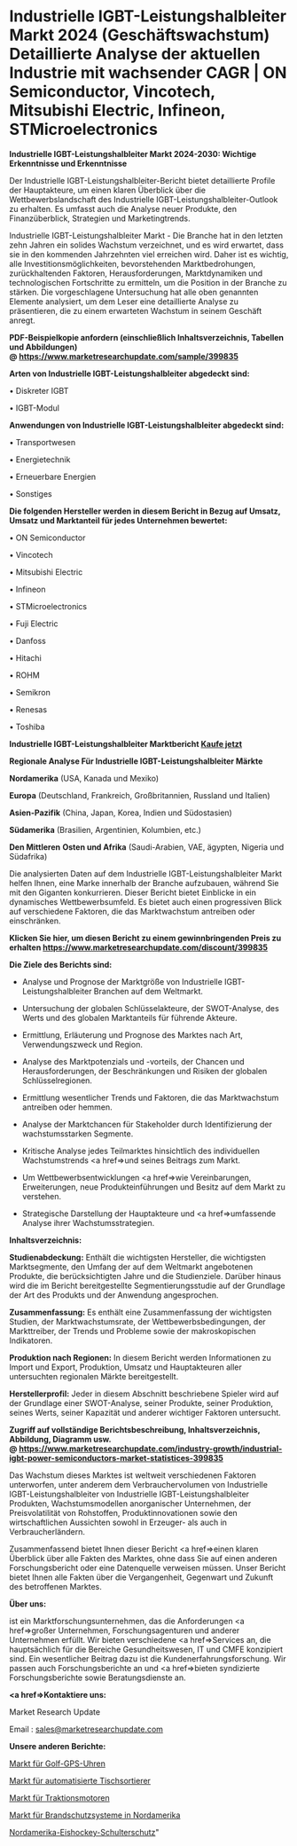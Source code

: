 # Industrielle IGBT-Leistungshalbleiter Markt 2024 (Geschäftswachstum) Detaillierte Analyse der aktuellen Industrie mit wachsender CAGR | ON Semiconductor, Vincotech, Mitsubishi Electric, Infineon, STMicroelectronics

<strong>Industrielle IGBT-Leistungshalbleiter Markt 2024-2030: Wichtige Erkenntnisse und Erkenntnisse</strong>

Der Industrielle IGBT-Leistungshalbleiter-Bericht bietet detaillierte Profile der Hauptakteure, um einen klaren Überblick über die Wettbewerbslandschaft des Industrielle IGBT-Leistungshalbleiter-Outlook zu erhalten. Es umfasst auch die Analyse neuer Produkte, den Finanzüberblick, Strategien und Marketingtrends.

Industrielle IGBT-Leistungshalbleiter Markt - Die Branche hat in den letzten zehn Jahren ein solides Wachstum verzeichnet, und es wird erwartet, dass sie in den kommenden Jahrzehnten viel erreichen wird. Daher ist es wichtig, alle Investitionsmöglichkeiten, bevorstehenden Marktbedrohungen, zurückhaltenden Faktoren, Herausforderungen, Marktdynamiken und technologischen Fortschritte zu ermitteln, um die Position in der Branche zu stärken. Die vorgeschlagene Untersuchung hat alle oben genannten Elemente analysiert, um dem Leser eine detaillierte Analyse zu präsentieren, die zu einem erwarteten Wachstum in seinem Geschäft anregt.

<strong><b>PDF-Beispielkopie anfordern (einschließlich Inhaltsverzeichnis, Tabellen und Abbildungen) @ </b></strong><strong><a href=https://www.marketresearchupdate.com/sample/399835><strong>https://www.marketresearchupdate.com/sample/399835</u></a></strong></strong>

<strong>Arten von Industrielle IGBT-Leistungshalbleiter abgedeckt sind:</strong>

• Diskreter IGBT

• IGBT-Modul

<strong>Anwendungen von Industrielle IGBT-Leistungshalbleiter abgedeckt sind:</strong>

• Transportwesen

• Energietechnik

• Erneuerbare Energien

• Sonstiges

<strong>Die folgenden Hersteller werden in diesem Bericht in Bezug auf Umsatz, Umsatz und Marktanteil für jedes Unternehmen bewertet:</strong>

• ON Semiconductor

• Vincotech

• Mitsubishi Electric

• Infineon

• STMicroelectronics

• Fuji Electric

• Danfoss

• Hitachi

• ROHM

• Semikron

• Renesas

• Toshiba

<strong>Industrielle IGBT-Leistungshalbleiter Marktbericht <a href=https://www.marketresearchupdate.com/buynow/399835>Kaufe jetzt</a></strong>

<strong>Regionale Analyse Für Industrielle IGBT-Leistungshalbleiter Märkte</strong>

<strong>Nordamerika</strong> (USA, Kanada und Mexiko)

<strong>Europa</strong> (Deutschland, Frankreich, Großbritannien, Russland und Italien)

<strong>Asien-Pazifik</strong> (China, Japan, Korea, Indien und Südostasien)

<strong>Südamerika</strong> (Brasilien, Argentinien, Kolumbien, etc.)

<strong>Den Mittleren</strong> <strong>Osten und Afrika</strong> (Saudi-Arabien, VAE, ägypten, Nigeria und Südafrika)

Die analysierten Daten auf dem Industrielle IGBT-Leistungshalbleiter Markt helfen Ihnen, eine Marke innerhalb der Branche aufzubauen, während Sie mit den Giganten konkurrieren. Dieser Bericht bietet Einblicke in ein dynamisches Wettbewerbsumfeld. Es bietet auch einen progressiven Blick auf verschiedene Faktoren, die das Marktwachstum antreiben oder einschränken.

<strong>Klicken Sie hier, um diesen Bericht zu einem gewinnbringenden Preis zu erhalten
</strong><strong><a href=https://www.marketresearchupdate.com/discount/399835>https://www.marketresearchupdate.com/discount/399835</b></u></strong></a>

<strong>Die Ziele des Berichts sind:</strong>

- Analyse und Prognose der Marktgröße von Industrielle IGBT-Leistungshalbleiter Branchen auf dem Weltmarkt.

- Untersuchung der globalen Schlüsselakteure, der SWOT-Analyse, des Werts und des globalen Marktanteils für führende Akteure.

- Ermittlung, Erläuterung und Prognose des Marktes nach Art, Verwendungszweck und Region.

- Analyse des Marktpotenzials und -vorteils, der Chancen und Herausforderungen, der Beschränkungen und Risiken der globalen Schlüsselregionen.

- Ermittlung wesentlicher Trends und Faktoren, die das Marktwachstum antreiben oder hemmen.

- Analyse der Marktchancen für Stakeholder durch Identifizierung der wachstumsstarken Segmente.

- Kritische Analyse jedes Teilmarktes hinsichtlich des individuellen Wachstumstrends <a href=>und</a> seines Beitrags zum Markt.

- Um Wettbewerbsentwicklungen <a href=>wie</a> Vereinbarungen, Erweiterungen, neue Produkteinführungen und Besitz auf dem Markt zu verstehen.

- Strategische Darstellung der Hauptakteure und <a href=>umfas</a>sende Analyse ihrer Wachstumsstrategien.

<strong>Inhaltsverzeichnis:</strong>

<strong>Studienabdeckung:</strong> Enthält die wichtigsten Hersteller, die wichtigsten Marktsegmente, den Umfang der auf dem Weltmarkt angebotenen Produkte, die berücksichtigten Jahre und die Studienziele. Darüber hinaus wird die im Bericht bereitgestellte Segmentierungsstudie auf der Grundlage der Art des Produkts und der Anwendung angesprochen.

<strong>Zusammenfassung:</strong> Es enthält eine Zusammenfassung der wichtigsten Studien, der Marktwachstumsrate, der Wettbewerbsbedingungen, der Markttreiber, der Trends und Probleme sowie der makroskopischen Indikatoren.

<strong>Produktion nach Regionen:</strong> In diesem Bericht werden Informationen zu Import und Export, Produktion, Umsatz und Hauptakteuren aller untersuchten regionalen Märkte bereitgestellt.

<strong>Herstellerprofil:</strong> Jeder in diesem Abschnitt beschriebene Spieler wird auf der Grundlage einer SWOT-Analyse, seiner Produkte, seiner Produktion, seines Werts, seiner Kapazität und anderer wichtiger Faktoren untersucht.

<strong><b>Zugriff auf vollständige Berichtsbeschreibung, Inhaltsverzeichnis, Abbildung, Diagramm usw. @ </b></strong><strong><a href=https://www.marketresearchupdate.com/industry-growth/industrial-igbt-power-semiconductors-market-statistices-399835>https://www.marketresearchupdate.com/industry-growth/industrial-igbt-power-semiconductors-market-statistices-399835</a></strong>

Das Wachstum dieses Marktes ist weltweit verschiedenen Faktoren unterworfen, unter anderem dem Verbrauchervolumen von Industrielle IGBT-Leistungshalbleiter von Industrielle IGBT-Leistungshalbleiter Produkten, Wachstumsmodellen anorganischer Unternehmen, der Preisvolatilität von Rohstoffen, Produktinnovationen sowie den wirtschaftlichen Aussichten sowohl in Erzeuger- als auch in Verbraucherländern.

Zusammenfassend bietet Ihnen dieser Bericht <a href=>einen</a> klaren Überblick über alle Fakten des Marktes, ohne dass Sie auf einen anderen Forschungsbericht oder eine Datenquelle verweisen müssen. Unser Bericht bietet Ihnen alle Fakten über die Vergangenheit, Gegenwart und Zukunft des betroffenen Marktes.

<strong>Über uns:</strong>

 ist ein Marktforschungsunternehmen, das die Anforderungen <a href=>großer</a> Unternehmen, Forschungsagenturen und anderer Unternehmen erfüllt. Wir bieten verschiedene <a href=>Services</a> an, die hauptsächlich für die Bereiche Gesundheitswesen, IT und CMFE konzipiert sind. Ein wesentlicher Beitrag dazu ist die Kundenerfahrungsforschung. Wir passen auch Forschungsberichte an und <a href=>bieten</a> syndizierte Forschungsberichte sowie Beratungsdienste an.

<strong><a href=>Kontaktiere uns:</a></strong>

Market Research Update

Email : sales@marketresearchupdate.com

<strong>Unsere anderen Berichte:</strong>

<a href=https://www.linkedin.com/pulse/golf-gps-watch-market-2023-latest-trending-industry>Markt für Golf-GPS-Uhren</a>

<a href=https://www.linkedin.com/pulse/benchtop-automated-cell-sorter-market-size-set>Markt für automatisierte Tischsortierer</a>

<a href=https://www.linkedin.com/pulse/traction-motor-market-size-share-outlook-growth-prospects>Markt für Traktionsmotoren</a>

<a href=https://www.linkedin.com/pulse/north-america-fire-protection-systems-market>Markt für Brandschutzsysteme in Nordamerika</a>

<a href=https://www.linkedin.com/pulse/north-america-ice-hockey-shoulder-protector>Nordamerika-Eishockey-Schulterschutz</a>"
